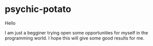 # psychic-potato

Hello

I am just a begginer trying open some opportunities for myself in the programming world.
I hope this will give some good results for me.
